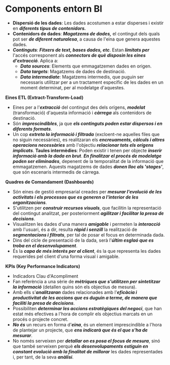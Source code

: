 # Components entorn BI



* **Dispersió de les dades**: Les dades acostumen a estar disperses i existir en _**diferents tipus de contenidors.**_
* **Contenidors de dades**: _**Magatzems de dades,**_ el contingut dels quals pot ser _**de diferent naturalesa**_, a causa de l'eina que genera aquestes dades.
* _**Continguts**_: _**Fitxers de text, bases dades, etc**_. Estan _**limitats per**_ l'accés corresponent als _**connectors de què disposin les eines d'extracció**_. Aplica a:
  * _**Data sources**_: Elements que emmagatzemen dades en origen.
  * _**Data targets**_: Magatzems de dades de destinació.
  * _**Data intermediate**_: Magatzems intermedis, que puguin ser necessaris utilitzar per a un tractament específic de les dades en un moment determinat, per al modelatge d'aquestes.

**Eines ETL (Extract-Transform-Load)**

* Eines per a l'_**extracció**_ del contingut des dels orígens, _**modelat**_ (transformació) d'aquesta informació i _**càrrega**_ als contenidors de destinació.
* Són _**imprescindibles**_, ja que _**els continguts poden estar dispersos i en diferents formats**_.
* Un cop _**extreta la informació i filtrada**_ (excloent-ne aquelles files que no siguin necessàries), es realitzaran els _**encreuaments, càlculs i altres operacions necessàries**_ amb l'objectiu _**relacionar tots els orígens implicats**_. **Taules intermèdies**: Poden existir i tenen per objecte _**inserir informació amb la dada en brut**_. _**En finalitzar el procés de modelatge poden ser eliminades**_, depenent de la temporalitat de la informació que emmagatzemen. Aquests magatzems de dades _**donen lloc als 'stages'**_, que són escenaris intermedis de càrrega.

**Quadres de Comandament (Dashboards)**

* Són eines de gestió empresarial creades per _**mesurar l'evolució de les activitats i els processos que es generen a l'interior de les organitzacions**_.
* S'utilitzen per _**construir recursos visuals**_, que facilitin la representació del contingut analitzat, per posteriorment _**agilitzar i facilitar la presa de decisions**_.
* Visualitzen les dades d'una manera _**amigable**_ i permeten la _**interacció**_ amb l'usuari, és a dir, resulta _**ràpid i senzill**_ la realització de _**segmentacions i filtrats**_, per tal de posar el focus en determinada dada.
* Dins del cicle de presentació de la dada, serà l'_**últim esglaó que es troba en el desenvolupament**_.
* És la _**capa de més interès per al client**_, és la que representa les dades requerides pel client d'una forma visual i amigable.

**KPIs (Key Performance Indicators)**

* Indicadors Clau d'Acompliment
* Fan referència a una sèrie de _**mètriques que s'utilitzen per sintetitzar la informació**_ (detallen quins són els objectius de mesura).
* Amb ells s'_**analitzaran**_ dades relacionades amb l'_**eficàcia i productivitat de les accions que es duguin a terme, de manera que faciliti la presa de decisions**_.
* Possibiliten _**determinar les accions estratègiques del negoci**_, que han estat més efectives a l'hora de complir els objectius marcats en un procés o projecte concret.
* _**No és**_ un recurs en forma d'_**eina**_, és un element imprescindible a l'hora de plantejar un projecte, que _**ens indicarà que és el que s'ha de mesurar**_.
* No només serveixen per _**detallar on es posa el focus de mesura**_, sinó que també serveixen perquè _**els desenvolupaments estiguin en constant evolució amb la finalitat de millorar**_ les dades representades i, per tant, de la seva _**anàlisi**_.

